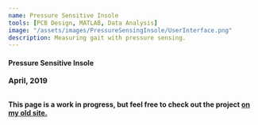```yaml
---
name: Pressure Sensitive Insole
tools: [PCB Design, MATLAB, Data Analysis]
image: "/assets/images/PressureSensingInsole/UserInterface.png"
description: Measuring gait with pressure sensing.
---
```

#### <b>Pressure Sensitive Insole<b>
<p style="font-size:15px; padding: 0 0 1em 0;">April, 2019</p>


This page is a work in progress, but feel free to check out the project 
<a href="https://sites.google.com/vanderbilt.edu/mqg/projects/pressure-sensing-insole" target="_blank">on my old site.</a>